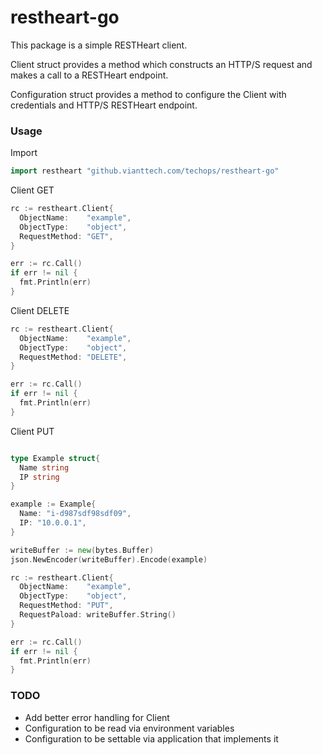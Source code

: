 # restheart-go
This package is a simple RESTHeart client.

Client struct provides a method which constructs an HTTP/S request and makes a call to a RESTHeart endpoint.  

Configuration struct provides a method to configure the Client with credentials and HTTP/S RESTHeart endpoint.

### Usage

Import
```go
import restheart "github.vianttech.com/techops/restheart-go"
```

Client GET
```go
rc := restheart.Client{
  ObjectName:    "example",
  ObjectType:    "object",
  RequestMethod: "GET",
}

err := rc.Call()
if err != nil {
  fmt.Println(err)
}
```

Client DELETE
```go
rc := restheart.Client{
  ObjectName:    "example",
  ObjectType:    "object",
  RequestMethod: "DELETE",
}

err := rc.Call()
if err != nil {
  fmt.Println(err)
}
```

Client PUT
```go

type Example struct{
  Name string
  IP string
}

example := Example{
  Name: "i-d987sdf98sdf09",
  IP: "10.0.0.1",
}

writeBuffer := new(bytes.Buffer)
json.NewEncoder(writeBuffer).Encode(example)

rc := restheart.Client{
  ObjectName:    "example",
  ObjectType:    "object",
  RequestMethod: "PUT",
  RequestPaload: writeBuffer.String()
}

err := rc.Call()
if err != nil {
  fmt.Println(err)
}
```

### TODO
* Add better error handling for Client
* Configuration to be read via environment variables
* Configuration to be settable via application that implements it
